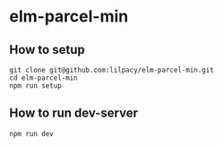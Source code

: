 # elm-parcel-min

## How to setup

```shell:
git clone git@github.com:lilpacy/elm-parcel-min.git
cd elm-parcel-min
npm run setup
```

## How to run dev-server
```shell:
npm run dev
```

